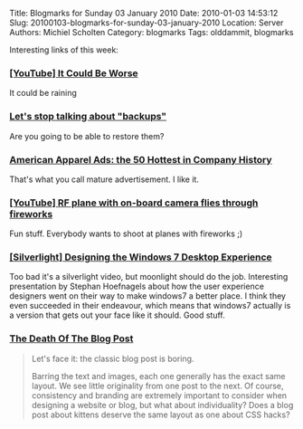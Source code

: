 Title: Blogmarks for Sunday 03 January 2010
Date: 2010-01-03 14:53:12
Slug: 20100103-blogmarks-for-sunday-03-january-2010
Location: Server
Authors: Michiel Scholten
Category: blogmarks
Tags: olddammit, blogmarks

<p>Interesting links of this week:</p>
<h3><a href="http://www.youtube.com/watch?v=9AFf0ysgNiM">[YouTube] It Could Be Worse</a></h3>
<p>It could be raining</p>
<h3><a href="http://www.joelonsoftware.com/items/2009/12/14.html">Let's stop talking about "backups"</a></h3>
<p>Are you going to be able to restore them?</p>
<h3><a href="http://stylecrave.com/2009-09-03/american-apparel-ads-the-50-hottest-in-company-history/">American Apparel Ads: the 50 Hottest in Company History</a></h3>
<p>That's what you call mature advertisement. I like it.</p>
<h3><a href="http://www.youtube.com/watch?v=sh10v52DBLM">[YouTube] RF plane with on-board camera flies through fireworks</a></h3>
<p>Fun stuff. Everybody wants to shoot at planes with fireworks ;)</p>
<h3><a href="http://videos.visitmix.com/MIX09/C26F">[Silverlight] Designing the Windows 7 Desktop Experience</a></h3>
<p>Too bad it's a silverlight video, but moonlight should do the job. Interesting presentation by Stephan Hoefnagels about how the user experience designers went on their way to make windows7 a better place. I think they even succeeded in their endeavour, which means that windows7 actually is a version that gets out your face like it should. Good stuff.</p>
<h3><a href="http://www.smashingmagazine.com/the-death-of-the-blog-post/">The Death Of The Blog Post</a></h3>
<blockquote><p>Let's face it: the classic blog post is boring.

Barring the text and images, each one generally has the exact same layout. We see little originality from one post to the next. Of course, consistency and branding are extremely important to consider when designing a website or blog, but what about individuality? Does a blog post about kittens deserve the same layout as one about CSS hacks?</p></blockquote>
